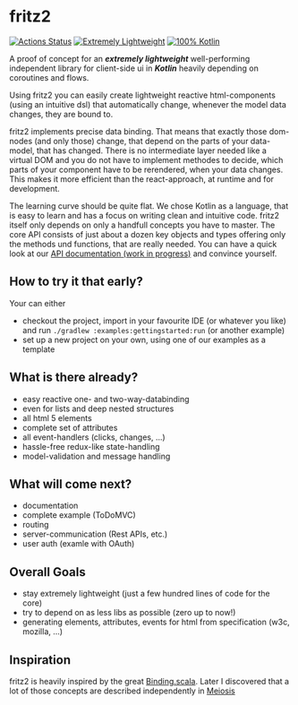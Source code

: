 # fritz2

[![Actions Status](https://github.com/jwstegemann/fritz2/workflows/build/badge.svg)](https://github.com/jwstegemann/fritz2/actions)
[![Extremely Lightweight](https://tokei.rs/b1/github/jwstegemann/fritz2?category=code)](http://todomvc.com/examples/fritz2/)
[![100% Kotlin](https://img.shields.io/badge/pure%20Kotlin-100%25-blue)](https://play.kotlinlang.org/)

A proof of concept for an ***extremely lightweight*** well-performing independent library for client-side ui in ***Kotlin*** heavily depending on coroutines and flows.

Using fritz2 you can easily create lightweight reactive html-components (using an intuitive dsl) that automatically change, whenever the model data changes, they are bound to.

fritz2 implements precise data binding. That means that exactly those dom-nodes (and only those) change, that depend on the parts of your data-model, that has changed. 
There is no intermediate layer needed like a virtual DOM and you do not have to implement methodes to decide, which parts of your component have to be rerendered, when your data changes.
This makes it more efficient than the react-approach, at runtime and for development.

The learning curve should be quite flat. We chose Kotlin as a language, that is easy to learn and has a focus on writing clean and intuitive code.
fritz2 itself only depends on only a handfull concepts you have to master. The core API consists of just about a dozen key objects and types offering only the methods und functions, that are really needed. You can have a quick look at our [API documentation (work in progress)](https://jwstegemann.github.io/fritz2/dokka/fritz2/) and convince yourself.  


## How to try it that early?
Your can either
* checkout the project, import in your favourite IDE (or whatever you like) and run `./gradlew :examples:gettingstarted:run` (or another example)
* set up a new project on your own, using one of our examples as a template

## What is there already?

- easy reactive one- and two-way-databinding
- even for lists and deep nested structures
- all html 5 elements
- complete set of attributes 
- all event-handlers (clicks, changes, ...)
- hassle-free redux-like state-handling
- model-validation and message handling 

## What will come next?

- documentation
- complete example (ToDoMVC)
- routing
- server-communication (Rest APIs, etc.)
- user auth (examle with OAuth)

## Overall Goals

- stay extremely lightweight (just a few hundred lines of code for the core)
- try to depend on as less libs as possible (zero up to now!)
- generating elements, attributes, events for html from specification (w3c, mozilla, ...)

## Inspiration

fritz2 is heavily inspired by the great [Binding.scala](https://github.com/ThoughtWorksInc/Binding.scala). Later I discovered that a lot of those concepts are described independently in [Meiosis](https://meiosis.js.org/.)